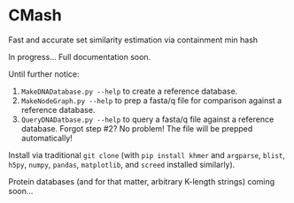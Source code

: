 # CMash
Fast and accurate set similarity estimation via containment min hash

In progress... Full documentation soon.

Until further notice:
1. ``MakeDNADatabase.py --help`` to create a reference database.
2. ``MakeNodeGraph.py --help`` to prep a fasta/q file for comparison against a reference database.
3. ``QueryDNADatbase.py --help`` to query a fasta/q file against a reference database. Forgot step #2? No problem! The file will be prepped automatically!

Install via traditional ``git clone`` (with ``pip install khmer`` and ``argparse``, ``blist``, ``h5py``, ``numpy``, ``pandas``, ``matplotlib``, and ``screed`` installed similarly).

Protein databases (and for that matter, arbitrary K-length strings) coming soon...
